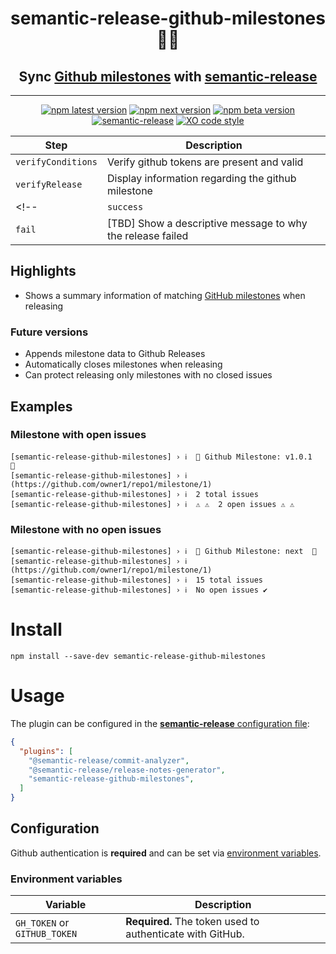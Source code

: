 <h1 align="center" style="border-bottom: none;"> semantic-release-github-milestones🚩🚀</h1>
<h2 align="center">Sync <a href="https://docs.github.com/en/issues/using-labels-and-milestones-to-track-work/about-milestones">Github milestones</a> with <a href="https://github.com/semantic-release/semantic-release">semantic-release</a></h2>
<hr>
<center>


</center>

<div align="center">

[![npm latest version](https://img.shields.io/npm/v/semantic-release-github-milestones/latest.svg)](https://www.npmjs.com/package/semantic-release-github-milestones)
[![npm next version](https://img.shields.io/npm/v/semantic-release-github-milestones/next.svg)](https://www.npmjs.com/package/semantic-release-github-milestones)
[![npm beta version](https://img.shields.io/npm/v/semantic-release-github-milestones/beta.svg)](https://www.npmjs.com/package/@semantic-release/github)
[![semantic-release](https://img.shields.io/badge/%20%20%F0%9F%93%A6%F0%9F%9A%80-semantic--release-e10079.svg)](https://github.com/semantic-release/semantic-release)
[![XO code style](https://img.shields.io/badge/code_style-XO-5ed9c7.svg)](https://github.com/xojs/xo)

</div>

| Step               | Description                                                                                                                        |
| ------------------ | ---------------------------------------------------------------------------------------------------------------------------------- |
| `verifyConditions` | Verify github tokens are present and valid                                                                                         |
| `verifyRelease`    | Display information regarding the github milestone                                                               |
<!-- | `success`          | [TBD] Close the target [GitHub milestone](https://docs.github.com/en/issues/using-labels-and-milestones-to-track-work/about-milestones). |
| `fail`             | [TBD] Show a descriptive message to why the release failed                                                                               | -->

## Highlights

*  Shows a summary information of matching [GitHub milestones](https://docs.github.com/en/issues/using-labels-and-milestones-to-track-work/about-milestones) when releasing


### Future versions

* Appends milestone data to Github Releases 
* Automatically closes milestones when releasing
* Can protect releasing only milestones with no closed issues
## Examples

### Milestone with open issues

```
[semantic-release-github-milestones] › ℹ  🚩 Github Milestone: v1.0.1  🚩
[semantic-release-github-milestones] › ℹ  (https://github.com/owner1/repo1/milestone/1)
[semantic-release-github-milestones] › ℹ  2 total issues
[semantic-release-github-milestones] › ℹ  ⚠️ ⚠️  2 open issues ⚠️ ⚠️
```

### Milestone with no open issues

```
[semantic-release-github-milestones] › ℹ  🚩 Github Milestone: next  🚩
[semantic-release-github-milestones] › ℹ  (https://github.com/owner1/repo1/milestone/1)
[semantic-release-github-milestones] › ℹ  15 total issues
[semantic-release-github-milestones] › ℹ  No open issues ✔️
```



# Install
```
npm install --save-dev semantic-release-github-milestones
```


# Usage

The plugin can be configured in the [**semantic-release** configuration file](https://github.com/semantic-release/semantic-release/blob/master/docs/usage/configuration.md#configuration):

```json
{
  "plugins": [
    "@semantic-release/commit-analyzer",
    "@semantic-release/release-notes-generator",
    "semantic-release-github-milestones",
  ]
}
```

## Configuration

Github authentication  is **required** and can be set via [environment variables](#environment-variables).

### Environment variables

| Variable                                           | Description                                               |
| -------------------------------------------------- | --------------------------------------------------------- |
| `GH_TOKEN` or `GITHUB_TOKEN`                       | **Required.** The token used to authenticate with GitHub. |


<!-- ## Options

TBD -->
